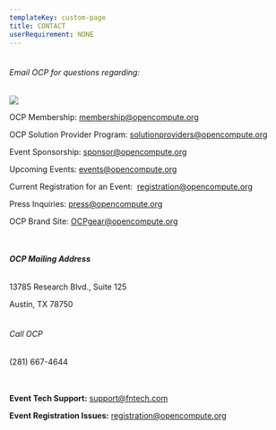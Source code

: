 ```yaml
---
templateKey: custom-page
title: CONTACT
userRequirement: NONE
---
```

###### <BR>Email OCP for questions regarding:

![](/img/viewer.gif)

OCP Membership: <a href="mailto:membership@opencompute.org" target="_blank" style="color:#94C400">membership@opencompute.org</a>

OCP Solution Provider Program: <a href="mailto:solutionproviders@opencompute.org" target="_blank" style="color:#94C400">solutionproviders@opencompute.org</a>

Event Sponsorship: <a href="mailto:sponsor@opencompute.org" target="_blank" style="color:#94C400">sponsor@opencompute.org</a>

Upcoming Events: <a href="mailto:events@opencompute.org" target="_blank" style="color:#94C400">events@opencompute.org</a>

Current Registration for an Event:  <a href="mailto:registration@opencompute.org" target="_blank" style="color:#94C400">registration@opencompute.org</a>

Press Inquiries: <a href="mailto:press@opencompute.org" target="_blank" style="color:#94C400">press@opencompute.org</a>

OCP Brand Site: <a href="mailto:OCPgear@opencompute.org" target="_blank" style="color:#94C400">OCPgear@opencompute.org</a>

<br> 

###### **OCP Mailing Address**

13785 Research Blvd., Suite 125

Austin, TX 78750

###### <br>Call OCP

(281) 667-4644

<br><br>**Event Tech Support:**  <a href="mailto:support@fntech.com" target="_blank" style="color:#94C400">support@fntech.com</a>

**Event Registration Issues:**  <a href="mailto:registration@opencompute.org" target="_blank" style="color:#94C400">registration@opencompute.org</a>
